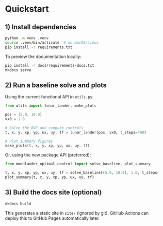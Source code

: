 # Quickstart

## 1) Install dependencies

```bash path=null start=null
python -m venv .venv
source .venv/bin/activate  # on macOS/Linux
pip install -r requirements.txt
```

To preview the documentation locally:

```bash path=null start=null
pip install -r docs/requirements-docs.txt
mkdocs serve
```

## 2) Run a baseline solve and plots
Using the current functional API in `utils.py`:

```python path=null start=null
from utils import lunar_lander, make_plots

pos = (5.0, 10.0)
vx0 = 1.0

# Solve the BVP and compute controls
t, x, y, xp, yp, ux, uy, tf = lunar_lander(pos, vx0, t_steps=400)

# Plot summary figures
make_plots(t, x, y, xp, yp, ux, uy, tf)
```

Or, using the new package API (preferred):

```python path=null start=null
from moonlander_optimal_control import solve_baseline, plot_summary

t, x, y, xp, yp, ux, uy, tf = solve_baseline((5.0, 10.0), 1.0, t_steps=400)
plot_summary(t, x, y, xp, yp, ux, uy, tf)
```

## 3) Build the docs site (optional)

```bash path=null start=null
mkdocs build
```

This generates a static site in `site/` (ignored by git). GitHub Actions can deploy this to GitHub Pages automatically later.

